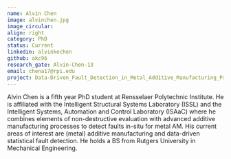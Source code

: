 ```yaml
---
name: Alvin Chen
image: alvinchen.jpg
image_circular:
align: right
category: PhD
status: Current
linkedin: alvinkechen
github: akc96 
research_gate: Alvin-Chen-13
email: chena17@rpi.edu
project: Data-Driven_Fault_Detection_in_Metal_Additive_Manufacturing_Processes
---
```


Alvin Chen is a fifth year PhD student at Rensselaer Polytechnic Institute. He is affiliated with the Intelligent Structural Systems Laboratory (ISSL) and the Intelligent Systems, Automation and Control Laboratory (ISAaC) where he combines elements of non-destructive evaluation with advanced additive manufacturing processes to detect faults in-situ for metal AM. His current areas of interest are (metal) additive manufacturing and data-driven statistical fault detection. He holds a BS from Rutgers University in Mechanical Engineering.
